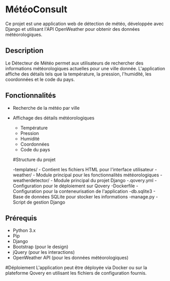 # MétéoConsult

Ce projet est une application web de détection de météo, développée avec Django et utilisant l'API OpenWeather pour obtenir des données météorologiques.

## Description

Le Détecteur de Météo permet aux utilisateurs de rechercher des informations météorologiques actuelles pour une ville donnée. L'application affiche des détails tels que la température, la pression, l'humidité, les coordonnées et le code du pays.

## Fonctionnalités

- Recherche de la météo par ville
- Affichage des détails météorologiques
  - Température
  - Pression
  - Humidité
  - Coordonnées
  - Code du pays

  #Structure du projet

  -templates/ - Contient les fichiers HTML pour l'interface utilisateur
  -weather/ - Module principal pour les fonctionnalités météorologiques
  -weatherdetector/ - Module principal du projet Django
  -.qovery.yml - Configuration pour le déploiement sur Qovery
  -Dockerfile - Configuration pour la conteneurisation de l'application
  -db.sqlite3 - Base de données SQLite pour stocker les informations
  -manage.py - Script de gestion Django

## Prérequis

- Python 3.x
- Pip
- Django
- Bootstrap (pour le design)
- jQuery (pour les interactions)
- OpenWeather API (pour les données météorologiques)

#Déploiement
L'application peut être déployée via Docker ou sur la plateforme Qovery en utilisant les fichiers de configuration fournis.
